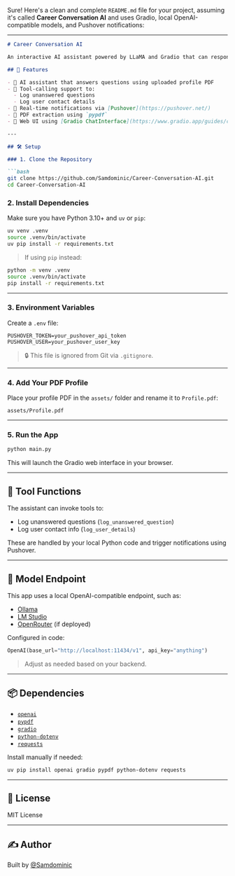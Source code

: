 Sure! Here's a clean and complete `README.md` file for your project, assuming it's called **Career Conversation AI** and uses Gradio, local OpenAI-compatible models, and Pushover notifications:

---

````markdown
# Career Conversation AI

An interactive AI assistant powered by LLaMA and Gradio that can respond using a personal profile PDF, answer general questions, and trigger real-time notifications via Pushover. Designed to be self-hosted using an OpenAI-compatible local model endpoint (e.g., Ollama).

## 🚀 Features

- 🧠 AI assistant that answers questions using uploaded profile PDF
- 📄 Tool-calling support to:
  - Log unanswered questions
  - Log user contact details
- 📢 Real-time notifications via [Pushover](https://pushover.net/)
- 📎 PDF extraction using `pypdf`
- 💬 Web UI using [Gradio ChatInterface](https://www.gradio.app/guides/creating-a-chatbot)

---

## 🛠️ Setup

### 1. Clone the Repository

```bash
git clone https://github.com/Samdominic/Career-Conversation-AI.git
cd Career-Conversation-AI
````

### 2. Install Dependencies

Make sure you have Python 3.10+ and `uv` or `pip`:

```bash
uv venv .venv
source .venv/bin/activate
uv pip install -r requirements.txt
```

> If using `pip` instead:

```bash
python -m venv .venv
source .venv/bin/activate
pip install -r requirements.txt
```

---

### 3. Environment Variables

Create a `.env` file:

```env
PUSHOVER_TOKEN=your_pushover_api_token
PUSHOVER_USER=your_pushover_user_key
```

> 🔒 This file is ignored from Git via `.gitignore`.

---

### 4. Add Your PDF Profile

Place your profile PDF in the `assets/` folder and rename it to `Profile.pdf`:

```
assets/Profile.pdf
```

---

### 5. Run the App

```bash
python main.py
```

This will launch the Gradio web interface in your browser.

---

## 🧪 Tool Functions

The assistant can invoke tools to:

* Log unanswered questions (`log_unanswered_question`)
* Log user contact info (`log_user_details`)

These are handled by your local Python code and trigger notifications using Pushover.

---

## 🤖 Model Endpoint

This app uses a local OpenAI-compatible endpoint, such as:

* [Ollama](https://ollama.com/)
* [LM Studio](https://lmstudio.ai/)
* [OpenRouter](https://openrouter.ai/) (if deployed)

Configured in code:

```python
OpenAI(base_url="http://localhost:11434/v1", api_key="anything")
```

> Adjust as needed based on your backend.

---

## 📦 Dependencies

* [`openai`](https://pypi.org/project/openai/)
* [`pypdf`](https://pypi.org/project/pypdf/)
* [`gradio`](https://gradio.app/)
* [`python-dotenv`](https://pypi.org/project/python-dotenv/)
* [`requests`](https://pypi.org/project/requests/)

Install manually if needed:

```bash
uv pip install openai gradio pypdf python-dotenv requests
```

---

## 📄 License

MIT License

---

## ✍️ Author

Built by [@Samdominic](https://github.com/Samdominic)

